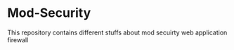 # Mod-Security
This repository contains different stuffs about mod secuirty web application firewall
